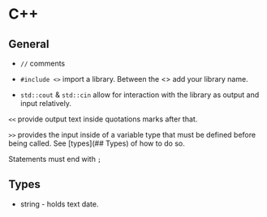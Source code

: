 # C++

## General

- `//` comments

- `#include <>` import a library. Between the <> add your library name.

- `std::cout` & `std::cin` allow for interaction with the library as  output and input relatively.

`<<` provide output text inside quotations marks after that.

`>>` provides the input inside of a variable type that must be defined before being called. See [types](## Types) of how to do so.

Statements must end with `;`

## Types

* string - holds text date. 

